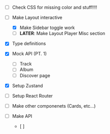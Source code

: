 - [ ] Check CSS for missing color and stuff!!!!

- [ ] Make Layout interactive
    - [x] Make Sidebar toggle work
    - [ ] **LATER**: Make Layout Player Misc section

- [x] Type definitions
- [x] Mock API (PT. 1)
    - [ ] Track
    - [ ] Album
    - [ ] Discover page

- [x] Setup Zustand 
- [ ] Setup React Router 
- [ ] Make other componenets (Cards, etc...)

- [ ] Make API
    - [ ]

